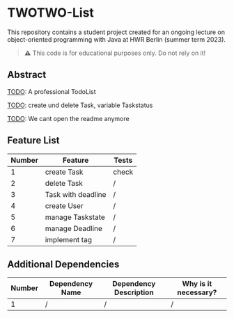 # TWOTWO-List
This repository contains a student project created for an ongoing lecture on object-oriented programming with Java at HWR Berlin (summer term 2023).

> :warning: This code is for educational purposes only. Do not rely on it!

## Abstract

[TODO]: A professional TodoList

[TODO]: create und delete Task, variable Taskstatus

[TODO]: We cant open the readme anymore

## Feature List

[TODO]: # (For each feature implemented, add a row to the table!)

| Number | Feature            | Tests |
|--------|--------------------|-------|
| 1      | create Task        | check |
| 2      | delete Task        | /     |
| 3      | Task with deadline | /     |
| 4      | create User        | /     |
| 5      | manage Taskstate   | /     |
| 6      | manage Deadline    | /     |
| 7      | implement tag      | /     |



## Additional Dependencies

[TODO]: # (For each additional dependency your project requires- Add an additional row to the table!)

| Number | Dependency Name | Dependency Description | Why is it necessary? |
|--------|-----------------|------------------------|----------------------|
| 1      | /               | /                      | /                    |
